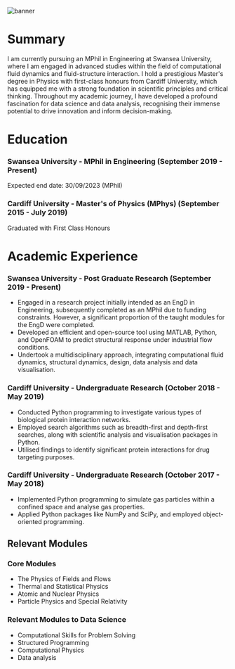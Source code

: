 ![banner](https://github.com/CallumLloydJones/CallumLloydJones/assets/66999213/e7e3e623-73ed-40eb-a9f8-9716207bdec5)


# Summary

I am currently pursuing an MPhil in Engineering at Swansea University, where I am engaged in advanced studies within the field of computational fluid dynamics and fluid-structure interaction. 
I hold a prestigious Master's degree in Physics with first-class honours from Cardiff University, which has equipped me with a strong foundation in scientific principles and critical thinking. 
Throughout my academic journey, I have developed a profound fascination for data science and data analysis, recognising their immense potential to drive innovation and inform decision-making.

# Education
### Swansea University - MPhil in Engineering (September 2019 - Present) 
Expected end date: 30/09/2023 (MPhil)

### Cardiff University - Master's of Physics (MPhys) (September 2015 - July 2019)
Graduated with First Class Honours 

# Academic Experience
### Swansea University - Post Graduate Research (September 2019 - Present) 
- Engaged in a research project initially intended as an EngD in Engineering, subsequently completed as an MPhil due to funding constraints. However, a significant proportion of the taught modules for the EngD were completed.
- Developed an efficient and open-source tool using MATLAB, Python, and OpenFOAM to predict structural response under industrial flow conditions.
- Undertook a multidisciplinary approach, integrating computational fluid dynamics, structural dynamics, design, data analysis and data visualisation.
	
### Cardiff University - Undergraduate Research (October 2018 - May 2019)
- Conducted Python programming to investigate various types of biological protein interaction networks.
- Employed search algorithms such as breadth-first and depth-first searches, along with scientific analysis and visualisation packages in Python.
- Utilised findings to identify significant protein interactions for drug targeting purposes.

### Cardiff University - Undergraduate Research (October 2017 - May 2018)
- Implemented Python programming to simulate gas particles within a confined space and analyse gas properties.
- Applied Python packages like NumPy and SciPy, and employed object-oriented programming.

## Relevant Modules
### Core Modules 
- The Physics of Fields and Flows 
- Thermal and Statistical Physics
- Atomic and Nuclear Physics
- Particle Physics and Special Relativity

### Relevant Modules to Data Science
- Computational Skills for Problem Solving
- Structured Programming 
- Computational Physics
- Data analysis
  
